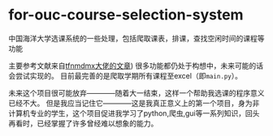# for-ouc-course-selection-system
中国海洋大学选课系统的一些处理，包括爬取课表，排课，查找空闲时间的课程等功能

主要参考文献来自[tfnmdmx大佬的文章](https://www.bilibili.com))
很多功能都仍处于构想中，未来可能的话会尝试实现的。
目前最完善的是爬取学期所有课程至excel（即`main.py`）。

未来这个项目很可能放弃————随着大一结束，这样一个帮助我选课的程序意义已经不大。
但是我应当记住它————这是我真正意义上的第一个项目，身为非计算机专业的学生，这个项目促进我学习了python,爬虫,gui等一系列知识，回头再看时，已经掌握了许多曾经难以想象的能力。
